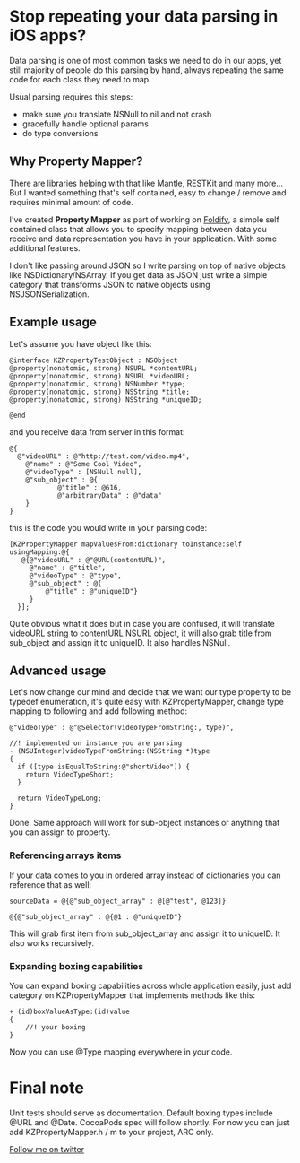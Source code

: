 # Stop repeating  your data parsing in iOS apps? 
Data parsing is one of most common tasks we need to do in our apps, yet still majority of people do this parsing by hand, always repeating the same code for each class they need to map.

Usual parsing requires this steps:
* make sure you translate NSNull to nil and not crash
* gracefully handle optional params
* do type conversions

## Why Property Mapper?
There are libraries helping with that like Mantle, RESTKit and many more… But I wanted something that's self contained, easy to change / remove and requires minimal amount of code.

I've created **Property Mapper** as part of working on [Foldify][2], a simple self contained class that allows you to specify mapping between data you receive and data representation you have in your application. With some additional features.

I don't like passing around JSON so I write parsing on top of native objects like NSDictionary/NSArray. 
If you get data as JSON just write a simple category that transforms JSON to native objects using NSJSONSerialization.

## Example usage
Let's assume you have object like this:
````
@interface KZPropertyTestObject : NSObject
@property(nonatomic, strong) NSURL *contentURL;
@property(nonatomic, strong) NSURL *videoURL;
@property(nonatomic, strong) NSNumber *type;
@property(nonatomic, strong) NSString *title;
@property(nonatomic, strong) NSString *uniqueID;

@end
````

and you receive data from server in this format:
````
@{
  @"videoURL" : @"http://test.com/video.mp4", 
	@"name" : @"Some Cool Video", 
	@"videoType" : [NSNull null], 
	@"sub_object" : @{
			@"title" : @616,
			@"arbitraryData" : @"data"
	}
}
````
this is the code you would write in your parsing code:
````
[KZPropertyMapper mapValuesFrom:dictionary toInstance:self usingMapping:@{
   @{@"videoURL" : @"@URL(contentURL)",
     @"name" : @"title",
     @"videoType" : @"type",
     @"sub_object" : @{
         @"title" : @"uniqueID"}
     }
  }];
````
Quite obvious what it does but in case you are confused, it will translate videoURL string to contentURL NSURL object, it will also grab title from sub_object and assign it to uniqueID. It also handles NSNull.

## Advanced usage
Let's now change our mind and decide that we want our type property to be typedef enumeration, it's quite easy with KZPropertyMapper, change type mapping to following and add following method:
````
@"videoType" : @"@Selector(videoTypeFromString:, type)",

//! implemented on instance you are parsing
- (NSUInteger)videoTypeFromString:(NSString *)type
{
  if ([type isEqualToString:@"shortVideo"]) {
    return VideoTypeShort;
  }

  return VideoTypeLong;
}
```` 
Done. Same approach will work for sub-object instances or anything that you can assign to property.

### Referencing arrays items
If your data comes to you in ordered array instead of dictionaries you can reference that as well:
````
sourceData = @{@"sub_object_array" : @[@"test", @123]}

@{@"sub_object_array" : @{@1 : @"uniqueID"}

```` 
This will grab first item from sub_object_array and assign it to uniqueID. It also works recursively.


### Expanding boxing capabilities
You can expand boxing capabilities across whole application easily, just add category on KZPropertyMapper that implements methods like this:
````
+ (id)boxValueAsType:(id)value
{
	//! your boxing
}
````
Now you can use @Type mapping everywhere in your code.

# Final note
Unit tests should serve as documentation. Default boxing types include @URL and @Date. 
CocoaPods spec will follow shortly. For now you can just add KZPropertyMapper.h / m to your project, ARC only.

[Follow me on twitter][7]

 [2]: http://foldifyapp.com
 [7]: http://twitter.com/merowing_

